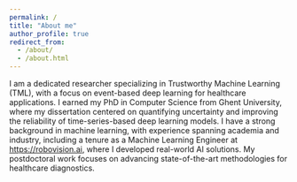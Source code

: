 ```yaml
---
permalink: /
title: "About me"
author_profile: true
redirect_from: 
  - /about/
  - /about.html
---
```


I am a dedicated researcher specializing in Trustworthy Machine Learning (TML), with a focus on event-based deep learning for healthcare applications. I earned my PhD in Computer Science from Ghent University, where my dissertation centered on quantifying uncertainty and improving the reliability of time-series-based deep learning models. I have a strong background in machine learning, with experience spanning academia and industry, including a tenure as a Machine Learning Engineer at <https://robovision.ai>, where I developed real-world AI solutions. My postdoctoral work focuses on advancing state-of-the-art methodologies for healthcare diagnostics.
